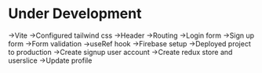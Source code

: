 # Under Development

->Vite
->Configured tailwind css
->Header
->Routing
->Login form
->Sign up form
->Form validation
->useRef hook
->Firebase setup
->Deployed project to production
->Create signup user account
->Create redux store and userslice
->Update profile
